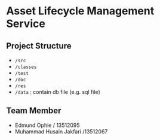 # Asset Lifecycle Management Service

## Project Structure
- `/src`
- `/classes`
- `/test`
- `/doc`
- `/res`
- `/data` : contain db file (e.g. sql file)

## Team Member
- Edmund Ophie / 13512095
- Muhammad Husain Jakfari /13512067